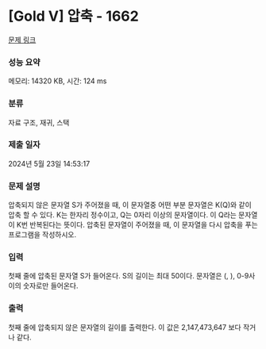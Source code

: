 # [Gold V] 압축 - 1662 

[문제 링크](https://www.acmicpc.net/problem/1662) 

### 성능 요약

메모리: 14320 KB, 시간: 124 ms

### 분류

자료 구조, 재귀, 스택

### 제출 일자

2024년 5월 23일 14:53:17

### 문제 설명

<p>압축되지 않은 문자열 S가 주어졌을 때, 이 문자열중 어떤 부분 문자열은 K(Q)와 같이 압축 할 수 있다. K는 한자리 정수이고, Q는 0자리 이상의 문자열이다. 이 Q라는 문자열이 K번 반복된다는 뜻이다. 압축된 문자열이 주어졌을 때, 이 문자열을 다시 압축을 푸는 프로그램을 작성하시오.</p>

### 입력 

 <p>첫째 줄에 압축된 문자열 S가 들어온다. S의 길이는 최대 50이다. 문자열은 (, ), 0-9사이의 숫자로만 들어온다.</p>

### 출력 

 <p>첫째 줄에 압축되지 않은 문자열의 길이를 출력한다. 이 값은 2,147,473,647 보다 작거나 같다.</p>

